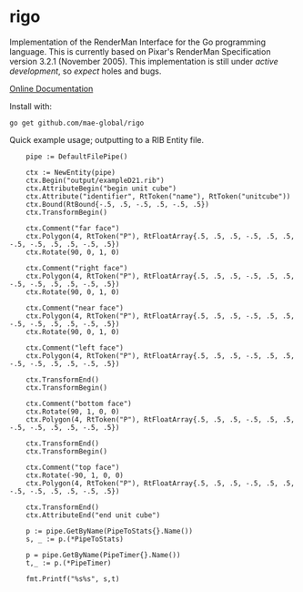 # rigo
Implementation of the RenderMan Interface for the Go programming language. This is currently 
based on Pixar's RenderMan Specification version 3.2.1 (November 2005). This implementation 
is still under *active development*, so *expect* holes and bugs. 

[Online Documentation](https://godoc.org/github.com/mae-global/rigo)

Install with:

    go get github.com/mae-global/rigo

Quick example usage; outputting to a RIB Entity file. 

		pipe := DefaultFilePipe()

		ctx := NewEntity(pipe)
		ctx.Begin("output/exampleD21.rib")
		ctx.AttributeBegin("begin unit cube")
		ctx.Attribute("identifier", RtToken("name"), RtToken("unitcube"))
		ctx.Bound(RtBound{-.5, .5, -.5, .5, -.5, .5})
		ctx.TransformBegin()

		ctx.Comment("far face")
		ctx.Polygon(4, RtToken("P"), RtFloatArray{.5, .5, .5, -.5, .5, .5, -.5, -.5, .5, .5, -.5, .5})
		ctx.Rotate(90, 0, 1, 0)

		ctx.Comment("right face")
		ctx.Polygon(4, RtToken("P"), RtFloatArray{.5, .5, .5, -.5, .5, .5, -.5, -.5, .5, .5, -.5, .5})
		ctx.Rotate(90, 0, 1, 0)

		ctx.Comment("near face")
		ctx.Polygon(4, RtToken("P"), RtFloatArray{.5, .5, .5, -.5, .5, .5, -.5, -.5, .5, .5, -.5, .5})
		ctx.Rotate(90, 0, 1, 0)

		ctx.Comment("left face")
		ctx.Polygon(4, RtToken("P"), RtFloatArray{.5, .5, .5, -.5, .5, .5, -.5, -.5, .5, .5, -.5, .5})

		ctx.TransformEnd()
		ctx.TransformBegin()

		ctx.Comment("bottom face")
		ctx.Rotate(90, 1, 0, 0)
		ctx.Polygon(4, RtToken("P"), RtFloatArray{.5, .5, .5, -.5, .5, .5, -.5, -.5, .5, .5, -.5, .5})

		ctx.TransformEnd()
		ctx.TransformBegin()

		ctx.Comment("top face")
		ctx.Rotate(-90, 1, 0, 0)
		ctx.Polygon(4, RtToken("P"), RtFloatArray{.5, .5, .5, -.5, .5, .5, -.5, -.5, .5, .5, -.5, .5})

		ctx.TransformEnd()
		ctx.AttributeEnd("end unit cube")
	
		p := pipe.GetByName(PipeToStats{}.Name())
		s, _ := p.(*PipeToStats)
	
		p = pipe.GetByName(PipeTimer{}.Name())
		t,_ := p.(*PipeTimer)
	
		fmt.Printf("%s%s", s,t)
	

